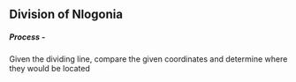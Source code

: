 ## Division of Nlogonia

##### Process  -
Given the dividing line, compare the given coordinates and determine where they would be located
